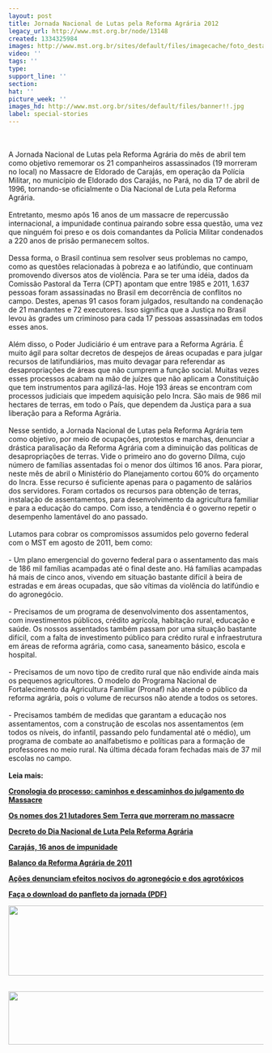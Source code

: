 ```yaml
---
layout: post
title: Jornada Nacional de Lutas pela Reforma Agrária 2012
legacy_url: http://www.mst.org.br/node/13148
created: 1334325984
images: http://www.mst.org.br/sites/default/files/imagecache/foto_destaque/banner!!.jpg
video: ''
tags: ''
type: 
support_line: ''
section: 
hat: ''
picture_week: ''
images_hd: http://www.mst.org.br/sites/default/files/banner!!.jpg
label: special-stories
---
```

<p><br />&nbsp;<br />A Jornada Nacional de Lutas pela Reforma Agrária do mês de abril tem como objetivo rememorar os 21 companheiros assassinados (19 morreram no local) no Massacre de Eldorado de Carajás, em operação da Polícia Militar, no município de Eldorado dos Carajás, no Pará, no dia 17 de abril de 1996, tornando-se oficialmente o Dia Nacional de Luta pela Reforma Agrária. <br /><br />Entretanto, mesmo após 16 anos de um massacre de repercussão internacional, a impunidade continua pairando sobre essa questão, uma vez que ninguém foi preso e os dois comandantes da Polícia Militar condenados a 220 anos de prisão permanecem soltos. <br /><br />Dessa forma, o Brasil continua sem resolver seus problemas no campo, como as questões relacionadas à pobreza e ao latifúndio, que continuam promovendo diversos atos de violência. Para se ter uma idéia, dados da Comissão Pastoral da Terra (CPT) apontam que entre 1985 e 2011, 1.637 pessoas foram assassinadas no Brasil em decorrência de conflitos no campo. Destes, apenas 91 casos foram julgados, resultando na condenação de 21 mandantes e 72 executores. Isso significa que a Justiça no Brasil levou às grades um criminoso para cada 17 pessoas assassinadas em todos esses anos.<br /><br />Além disso, o Poder Judiciário é um entrave para a Reforma Agrária. É muito ágil para soltar decretos de despejos de áreas ocupadas e para julgar recursos de latifundiários, mas muito devagar para referendar as desapropriações de áreas que não cumprem a função social. Muitas vezes esses processos acabam na mão de juízes que não aplicam a Constituição que tem instrumentos para agilizá-las. Hoje 193 áreas se encontram com processos judiciais que impedem aquisição pelo Incra. São mais de 986 mil hectares de terras, em todo o País, que dependem da Justiça para a sua liberação para a Reforma Agrária.<br /><br />Nesse sentido, a Jornada Nacional de Lutas pela Reforma Agrária tem como objetivo, por meio de ocupações, protestos e marchas, denunciar a drástica paralisação da Reforma Agrária com a diminuição das políticas de desapropriações de terras. Vide o primeiro ano do governo Dilma, cujo número de famílias assentadas foi o menor dos últimos 16 anos. Para piorar, neste mês de abril o Ministério do Planejamento cortou 60% do orçamento do Incra. Esse recurso é suficiente apenas para o pagamento de salários dos servidores. Foram cortados os recursos para obtenção de terras, instalação de assentamentos, para desenvolvimento da agricultura familiar e para a educação do campo. Com isso, a tendência é o governo repetir o desempenho lamentável do ano passado.<br /><br />Lutamos para cobrar os compromissos assumidos pelo governo federal com o MST em agosto de 2011, bem como:<br /><br />- Um plano emergencial do governo federal para o assentamento das mais de 186 mil famílias acampadas até o final deste ano. Há famílias acampadas há mais de cinco anos, vivendo em situação bastante difícil à beira de estradas e em áreas ocupadas, que são vítimas da violência do latifúndio e do agronegócio.<br /><br />- Precisamos de um programa de desenvolvimento dos assentamentos, com investimentos públicos, crédito agrícola, habitação rural, educação e saúde. Os nossos assentados também passam por uma situação bastante difícil, com a falta de investimento público para crédito rural e infraestrutura em áreas de reforma agrária, como casa, saneamento básico, escola e hospital.<br /><br />- Precisamos de um novo tipo de credito rural que não endivide ainda mais os pequenos agricultores. O modelo do Programa Nacional de Fortalecimento da Agricultura Familiar (Pronaf) não atende o público da reforma agrária, pois o volume de recursos não atende a todos os setores. <br /><br />- Precisamos também de medidas que garantam a educação nos assentamentos, com a construção de escolas nos assentamentos (em todos os níveis, do infantil, passando pelo fundamental até o médio), um programa de combate ao analfabetismo e políticas para a formação de professores no meio rural. Na última década foram fechadas mais de 37 mil escolas no campo.<br /><br /><strong>Leia mais:</strong></p><p><a href="http://www.mst.org.br/node/13161"><strong>Cronologia do processo: caminhos e descaminhos do julgamento do Massacre</strong></a></p><p><a href="http://www.mst.org.br/Veja-a-lista-dos-19-Sem-Terra-que-foram-assassinados-na-hora-em-Eldorado-dos-Carajas"><strong>Os nomes dos 21 lutadores Sem Terra que morreram no massacre</strong></a></p><p><a href="http://www.mst.org.br/node/9484"><strong>Decreto do Dia Nacional de Luta Pela Reforma Agrária</strong></a><strong> </strong></p><p><a href="http://www.mst.org.br/Eldorado-dos-Carajas-mutilados-continuam-sem-receber-a-devida-assistencia-medica"><strong>Carajás, 16 anos de impunidade</strong></a></p><p><strong><a href="../../../../../Governo-assentou-somente-1600-familias-do-MST"><strong>Balanço da Reforma Agrária de 2011</strong></a></strong></p><p><a href="http://www.mst.org.br/node/13160"><strong>Ações denunciam efeitos nocivos do agronegócio e dos agrotóxicos </strong></a></p><p><a onclick="window.open(this.href,'','resizable=no,location=no,menubar=no,scrollbars=no,status=no,toolbar=no,fullscreen=no,dependent=no,status'); return false" href="http://www.mst.org.br/sites/default/files/panfleto%20JORNADA%202012.pdf"><strong>Faça o download do panfleto da jornada (PDF)</strong></a></p><p><a href="http://www.mst.org.br/node/13173"><img style="vertical-align: middle;" src="http://www.mst.org.br/sites/default/files/CARATERINTER.jpg" alt="" width="674" height="138" /></a></p><p style="text-align: center;">&nbsp;<a href="http://www.mst.org.br/taxonomy/term/1070"><img style="vertical-align: middle;" src="http://www.mst.org.br/sites/default/files/noticiasnoespecia%C3%A7.jpg" alt="" width="623" height="105" /></a></p>
